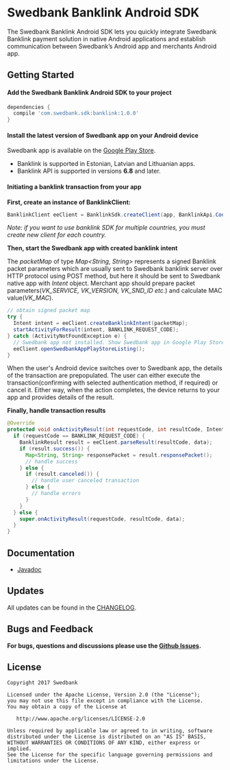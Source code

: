 Swedbank Banklink Android SDK
==============================

The Swedbank Banklink Android SDK lets you quickly integrate Swedbank Banklink payment solution
in native Android applications and establish communication between Swedbank’s Android app and merchants Android app.

Getting Started
---------------

#### Add the Swedbank Banklink Android SDK to your project

```groovy
dependencies {
  compile 'com.swedbank.sdk:banklink:1.0.0'
}
```

#### Install the latest version of Swedbank app on your Android device

Swedbank app is available on the [Google Play Store](https://play.google.com/store/search?q=swedbank&c=apps).

- Banklink is supported in Estonian, Latvian and Lithuanian apps.
- Banklink API is supported in versions **6.8** and later.

#### Initiating a banklink transaction from your app

**First, create an instance of BanklinkClient:**

```java
BanklinkClient eeClient = BanklinkSdk.createClient(app, BanklinkApi.Country.EE)
```
_Note: if you want to use banklink SDK for multiple countries, you must create new client for
each country._

**Then, start the Swedbank app with created banklink intent**

The _packetMap_ of type _Map<String, String>_ represents a signed Banklink packet parameters which are
usually sent to Swedbank banklink server over HTTP protocol using POST method, but here it should be
sent to Swedbank native app with _Intent_ object. Merchant app should prepare packet
parameters(_VK_SERVICE, VK_VERSION, VK_SND_ID etc._) and calculate MAC value(_VK_MAC_).

```java
// obtain signed packet map
try {
  Intent intent = eeClient.createBanklinkIntent(packetMap);
  startActivityForResult(intent, BANKLINK_REQUEST_CODE);
} catch (ActivityNotFoundException e) {
  // Swedbank app not installed. Show Swedbank app in Google Play Store.
  eeClient.openSwedbankAppPlayStoreListing();
}
```

When the user's Android device switches over to Swedbank app, the details of the transaction are prepopulated.
The user can either execute the transaction(confirming with selected authentication method, if required) or cancel it.
Either way, when the action completes, the device returns to your app and provides details of the result.


**Finally, handle transaction results**

```java
@Override
protected void onActivityResult(int requestCode, int resultCode, Intent data) {
  if (requestCode == BANKLINK_REQUEST_CODE) {
    BanklinkResult result = eeClient.parseResult(resultCode, data);
    if (result.success()) {
      Map<String, String> responsePacket = result.responsePacket();
      // handle success
    } else {
      if (result.canceled()) {
        // handle user canceled transaction
      } else {
        // handle errors
      }
    }
  } else {
    super.onActivityResult(requestCode, resultCode, data);
  }
}
```

Documentation
-------------

- [Javadoc](https://swedbank.github.io/android-banklink/javadoc/)

Updates
-------

All updates can be found in the [CHANGELOG](CHANGELOG.md).

Bugs and Feedback
-----------------

**For bugs, questions and discussions please use the [Github Issues](https://github.com/swedbank/android-banklink/wiki).**


License
--------

    Copyright 2017 Swedbank

    Licensed under the Apache License, Version 2.0 (the "License");
    you may not use this file except in compliance with the License.
    You may obtain a copy of the License at

       http://www.apache.org/licenses/LICENSE-2.0

    Unless required by applicable law or agreed to in writing, software
    distributed under the License is distributed on an "AS IS" BASIS,
    WITHOUT WARRANTIES OR CONDITIONS OF ANY KIND, either express or implied.
    See the License for the specific language governing permissions and
    limitations under the License.
